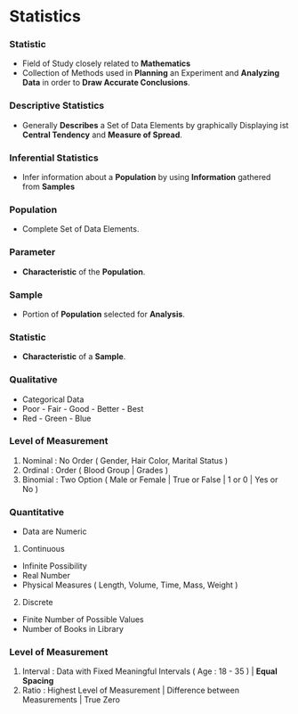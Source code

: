 # Statistics

### Statistic
- Field of Study closely related to **Mathematics**
- Collection of Methods used in **Planning** an Experiment and **Analyzing Data** in order to **Draw Accurate Conclusions**.

### Descriptive Statistics
- Generally **Describes** a Set of Data Elements by graphically Displaying ist **Central Tendency** and **Measure of Spread**.

### Inferential Statistics
- Infer information about a **Population** by using **Information** gathered from **Samples** 

### Population
- Complete Set of Data Elements.

### Parameter
- **Characteristic** of the **Population**.

### Sample
- Portion of **Population** selected for **Analysis**. 

### Statistic
- **Characteristic** of a **Sample**.

### Qualitative
- Categorical Data
- Poor - Fair - Good - Better - Best
- Red - Green - Blue

### Level of Measurement
1. Nominal : No Order ( Gender, Hair Color, Marital Status )
2. Ordinal : Order ( Blood Group | Grades )
3. Binomial : Two Option ( Male or Female | True or False | 1 or 0 | Yes or No )

### Quantitative
- Data are Numeric
1. Continuous
- Infinite Possibility
- Real Number
- Physical Measures ( Length, Volume, Time, Mass, Weight )

2. Discrete
- Finite Number of Possible Values
- Number of Books in Library

### Level of Measurement
1. Interval : Data with Fixed Meaningful Intervals ( Age : 18 - 35 ) | **Equal Spacing**
2. Ratio : Highest Level of Measurement | Difference between Measurements | True Zero
